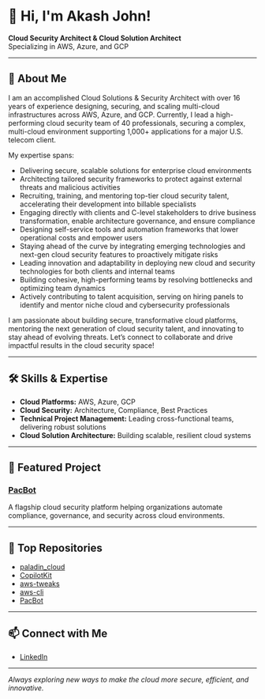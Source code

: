 # 👋 Hi, I'm Akash John!

**Cloud Security Architect & Cloud Solution Architect**  
Specializing in AWS, Azure, and GCP

---

## 👋 About Me

I am an accomplished Cloud Solutions & Security Architect with over 16 years of experience designing, securing, and scaling multi-cloud infrastructures across AWS, Azure, and GCP. Currently, I lead a high-performing cloud security team of 40 professionals, securing a complex, multi-cloud environment supporting 1,000+ applications for a major U.S. telecom client.

My expertise spans:
- Delivering secure, scalable solutions for enterprise cloud environments
- Architecting tailored security frameworks to protect against external threats and malicious activities
- Recruiting, training, and mentoring top-tier cloud security talent, accelerating their development into billable specialists
- Engaging directly with clients and C-level stakeholders to drive business transformation, enable architecture governance, and ensure compliance
- Designing self-service tools and automation frameworks that lower operational costs and empower users
- Staying ahead of the curve by integrating emerging technologies and next-gen cloud security features to proactively mitigate risks
- Leading innovation and adaptability in deploying new cloud and security technologies for both clients and internal teams
- Building cohesive, high-performing teams by resolving bottlenecks and optimizing team dynamics
- Actively contributing to talent acquisition, serving on hiring panels to identify and mentor niche cloud and cybersecurity professionals

I am passionate about building secure, transformative cloud platforms, mentoring the next generation of cloud security talent, and innovating to stay ahead of evolving threats. Let’s connect to collaborate and drive impactful results in the cloud security space!

---

## 🛠️ Skills & Expertise

- **Cloud Platforms:** AWS, Azure, GCP
- **Cloud Security:** Architecture, Compliance, Best Practices
- **Technical Project Management:** Leading cross-functional teams, delivering robust solutions
- **Cloud Solution Architecture:** Building scalable, resilient cloud systems

---

## 🌟 Featured Project

### [PacBot](https://github.com/tmobile/pacbot)
A flagship cloud security platform helping organizations automate compliance, governance, and security across cloud environments.

---

## 📌 Top Repositories

- [paladin_cloud](https://github.com/johnakash/paladin_cloud)
- [CopilotKit](https://github.com/johnakash/CopilotKit)
- [aws-tweaks](https://github.com/johnakash/aws-tweaks)
- [aws-cli](https://github.com/johnakash/aws-cli)
- [PacBot](https://github.com/tmobile/pacbot)

---

## 📫 Connect with Me

- [LinkedIn](https://in.linkedin.com/in/akashjohn)

---

*Always exploring new ways to make the cloud more secure, efficient, and innovative.*
